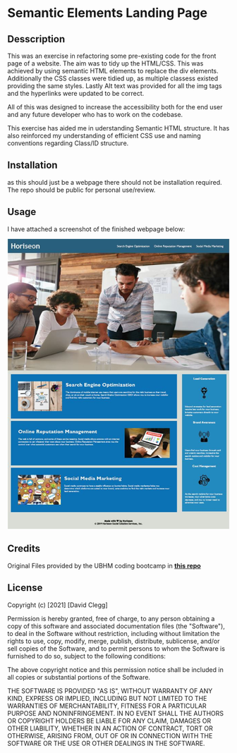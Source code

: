 # Semantic Elements Landing Page
## Desscription
This was an exercise in refactoring some pre-existing code for the front page of a website. The aim was to tidy up the HTML/CSS. This was achieved by using semantic HTML elements to replace the div elements. Additionally the CSS classes were tidied up, as multiple classess existed providing the same styles. Lastly Alt text was provided for all the img tags and the hyperlinks were updated to be correct.

All of this was designed to increase the accessibility both for the end user and any future developer who has to work on the codebase.

This exercise has aided me in uderstanding Semantic HTML structure. It has also reinforced my understanding of efficient CSS use and naming conventions regarding Class/ID structure. 

## Installation

as this should just be a webpage there should not be installation required. The repo should be public for personal use/review.

## Usage
I have attached a screenshot of the finished webpage below:

![Page Mock Up](assets/images/Screenshot.JPG)

## Credits
Original Files provided by the UBHM coding bootcamp in **[this repo](https://birmingham.bootcampcontent.com/university-of-birmingham/ubhm-brm-fsf-pt-05-2021-u-c/tree/master/01-HTML-Git-CSS/02-Homework)**

## License
Copyright (c) [2021] [David Clegg]

Permission is hereby granted, free of charge, to any person obtaining a copy
of this software and associated documentation files (the "Software"), to deal
in the Software without restriction, including without limitation the rights
to use, copy, modify, merge, publish, distribute, sublicense, and/or sell
copies of the Software, and to permit persons to whom the Software is
furnished to do so, subject to the following conditions:

The above copyright notice and this permission notice shall be included in all
copies or substantial portions of the Software.

THE SOFTWARE IS PROVIDED "AS IS", WITHOUT WARRANTY OF ANY KIND, EXPRESS OR
IMPLIED, INCLUDING BUT NOT LIMITED TO THE WARRANTIES OF MERCHANTABILITY,
FITNESS FOR A PARTICULAR PURPOSE AND NONINFRINGEMENT. IN NO EVENT SHALL THE
AUTHORS OR COPYRIGHT HOLDERS BE LIABLE FOR ANY CLAIM, DAMAGES OR OTHER
LIABILITY, WHETHER IN AN ACTION OF CONTRACT, TORT OR OTHERWISE, ARISING FROM,
OUT OF OR IN CONNECTION WITH THE SOFTWARE OR THE USE OR OTHER DEALINGS IN THE
SOFTWARE.
